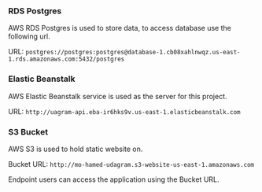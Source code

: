### RDS Postgres

AWS RDS Postgres is used to store data, to access database use the following url.

URL: `postgres://postgres:postgres@database-1.cb08xahlnwqz.us-east-1.rds.amazonaws.com:5432/postgres`

### Elastic Beanstalk

AWS Elastic Beanstalk service is used as the server for this project.

URL: `http://uagram-api.eba-ir6hks9v.us-east-1.elasticbeanstalk.com`

### S3 Bucket

AWS S3 is used to hold static website on.

Bucket URL: `http://mo-hamed-udagram.s3-website-us-east-1.amazonaws.com`

Endpoint users can access the application using the Bucket URL.

